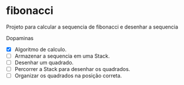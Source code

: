 # fibonacci
Projeto para calcular a sequencia de fibonacci e desenhar a sequencia

Dopaminas
- [x] Algoritmo de calculo.
- [ ] Armazenar a sequencia em uma Stack.
- [ ] Desenhar um quadrado.
- [ ] Percorrer a Stack para desenhar os quadrados.
- [ ] Organizar os quadrados na posição correta.
